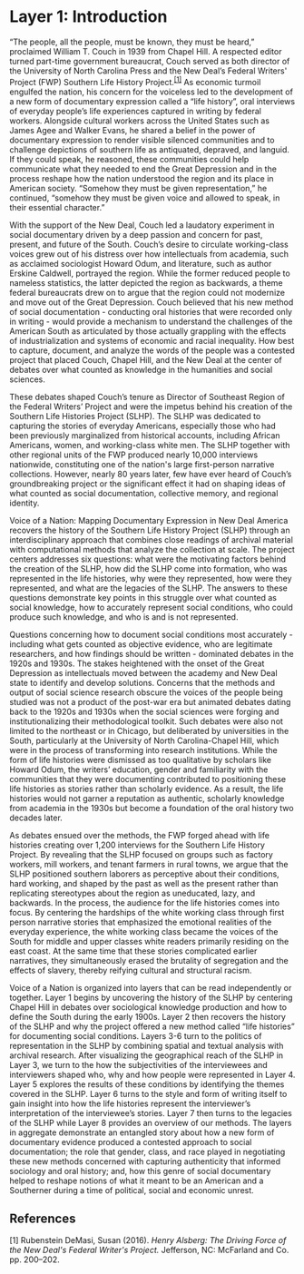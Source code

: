 # Layer 1: Introduction

“The people, all the people, must be known, they must be heard,” proclaimed William T. Couch in 1939
from Chapel Hill. A respected editor turned part-time government bureaucrat, Couch served as both director
of the University of North Carolina Press and the New Deal’s Federal Writers' Project (FWP) Southern Life
History Project.<sup>[[1]](#ref1)</sup> As economic turmoil engulfed the nation, his concern for the voiceless led to the
development of a new form of documentary expression called a “life history”, oral interviews of everyday
people’s life experiences captured in writing by federal workers. Alongside cultural workers across the
United States such as James Agee and Walker Evans, he shared a belief in the power of documentary
expression to render visible silenced communities and to challenge depictions of southern life as
antiquated, depraved, and languid. If they could speak, he reasoned, these communities could help
communicate what they needed to end the Great Depression and in the process reshape how the nation
understood the region and its place in American society. “Somehow they must be given representation,”
he continued, “somehow they must be given voice and allowed to speak, in their essential character.”

With the support of the New Deal, Couch led a laudatory experiment in social documentary driven by a deep passion and concern for past, present, and future of the South. Couch’s desire to circulate working-class voices grew out of his distress over how intellectuals from academia, such as acclaimed sociologist Howard Odum, and literature, such as author Erskine Caldwell, portrayed the region. While the former reduced people to nameless statistics, the latter depicted the region as backwards, a theme federal bureaucrats drew on to argue that the region could not modernize and move out of the Great Depression. Couch believed that his new method of social documentation - conducting oral histories that were recorded only in writing - would provide a mechanism to understand the challenges of the American South as articulated by those actually grappling with the effects of industrialization and systems of economic and racial inequality. How best to capture, document, and analyze the words of the people was a contested project that placed Couch, Chapel Hill, and the New Deal at the center of debates over what counted as knowledge in the humanities and social sciences.

These debates shaped Couch’s tenure as Director of Southeast Region of the Federal Writers’ Project and were the impetus behind his creation of the Southern Life Histories Project (SLHP). The SLHP was dedicated to capturing the stories of everyday Americans, especially those who had been previously marginalized from historical accounts, including African Americans, women, and working-class white men. The SLHP together with other regional units of the FWP produced nearly 10,000 interviews nationwide, constituting one of the nation's large first-person narrative collections. However, nearly 80 years later, few have ever heard of Couch’s groundbreaking project or the significant effect it had on shaping ideas of what counted as social documentation, collective memory, and regional identity.

Voice of a Nation: Mapping Documentary Expression in New Deal America recovers the history of the Southern Life History Project (SLHP) through an interdisciplinary approach that combines close readings of archival material with computational methods that analyze the collection at scale. The project centers addresses six questions: what were the motivating factors behind the creation of the SLHP,  how did the SLHP come into formation, who was represented in the life histories, why were they represented, how were they represented, and what are the legacies of the SLHP.  The answers to these questions demonstrate key points in this struggle over what counted as social knowledge, how to accurately represent social conditions, who could produce such knowledge, and who is and is not represented.

Questions concerning how to document social conditions most accurately - including what gets counted as objective evidence, who are legitimate researchers, and how findings should be written - dominated debates in the 1920s and 1930s. The stakes heightened with the onset of the Great Depression as intellectuals moved between the academy and New Deal state to identify and develop solutions. Concerns that the methods and output of social science research obscure the voices of the people being studied was not a product of the post-war era but animated debates dating back to the 1920s and 1930s when the social sciences were forging and institutionalizing their methodological toolkit.  Such debates were also not limited to the northeast or in Chicago, but deliberated by universities in the South, particularly at the University of North Carolina-Chapel Hill, which were in the process of transforming into research institutions.  While the form of life histories were dismissed as too qualitative by scholars like Howard Odum, the writers’ education, gender and familiarity with the communities that they were documenting contributed to positioning these life histories as stories rather than scholarly evidence.  As a result, the life histories would not garner a reputation as authentic, scholarly knowledge from academia in the 1930s but become a foundation of the oral history two decades later.

As debates ensued over the methods, the FWP forged ahead with life histories creating over 1,200 interviews for the Southern Life History Project.  By revealing that the SLHP focused on groups such as factory workers, mill workers, and tenant farmers in rural towns, we argue that the SLHP positioned southern laborers as perceptive about their conditions, hard working, and shaped by the past as well as the present rather than replicating stereotypes about the region as uneducated, lazy, and backwards. In the process, the audience for the life histories comes into focus. By centering the hardships of the white working class through first person narrative stories that emphasized the emotional realities of the everyday experience, the white working class became  the voices of the South for middle and upper classes white readers primarily residing on the east coast. At the same time that these stories complicated earlier narratives, they simultaneously erased the brutality of segregation and the effects of slavery, thereby reifying  cultural and structural racism.

Voice of a Nation is organized into layers that can be read independently or together.  Layer 1 begins by uncovering the history of the SLHP by centering Chapel Hill in debates over sociological knowledge production and how to define the South during the early 1900s. Layer 2 then recovers the history of the SLHP and why the project offered a new method called “life histories” for documenting social conditions.  Layers 3-6 turn to the politics of representation in the SLHP by combining spatial and textual analysis with archival research. After visualizing the geographical reach of the SLHP in Layer 3, we turn to the how the subjectivities of the interviewees and interviewers shaped who, why and how people were represented in Layer 4. Layer 5 explores the results of these conditions by identifying the themes covered in the SLHP.  Layer 6 turns to the style and form of writing itself to gain insight into how the life histories represent the interviewer’s interpretation of the interviewee’s stories. Layer 7 then turns to the legacies of the SLHP while Layer 8 provides an overview of our methods. The layers in aggregate demonstrate an entangled story about how a new form of documentary evidence produced a contested approach to social documentation; the role that gender, class, and race played in negotiating these new methods concerned with capturing authenticity that informed sociology and oral history; and, how this genre of social documentary helped to reshape notions of what it meant to be an American and a Southerner during a time of political, social and economic unrest.

## References

<p id="ref1">[1] Rubenstein DeMasi, Susan (2016).
<i>Henry Alsberg: The Driving Force of the New Deal's Federal Writer's Project.</i>
Jefferson, NC: McFarland and Co. pp. 200–202. </p>
